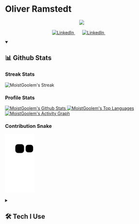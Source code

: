 # Oliver Ramstedt
<p align="center">
    <!--<img src="https://readme-typing-svg.demolab.com?font=Fira+Code&weight=500&size=25&duration=1&pause=1000&color=F77F56&width=435&lines=Oliver+Ramstedt"/> !-->
</p>

<p align="center">
    <img src="https://readme-typing-svg.demolab.com?font=Fira%20Code&duration=4999&pause=1000&color=F77F56&center=true&vCenter=true&width=435&lines=Full+Stack+Engineer;Certified+Scrum+Master;Agilist+with+a+capital+A;Adding+value+at+CapaSystems+A%2FS;Always+interested+in+new+tech;Ready+to+learn!"/>
</p>

<p align="center">
    <a href="https://www.linkedin.com/in/oliver-ramstedt/">
        <img alt="LinkedIn" src="https://img.shields.io/badge/linkedin-%230077B5.svg?style=for-the-badge&logo=linkedin&logoColor=white">
    </a>  
    &#8287;&#8287;&#8287;&#8287;&#8287;
    <a href="discordapp.com/users/521980120366317588">
        <img alt="LinkedIn" src="https://img.shields.io/badge/Discord-%235865F2.svg?style=for-the-badge&logo=discord&logoColor=white">
    </a>  
    &#8287;&#8287;&#8287;&#8287;&#8287;
</p>

<details open>
    <summary><h2>📊 Github Stats</h2></summary>
    <h3>Streak Stats</h3>
    <p>
        <img alt="MoistGoolem's Streak" src="https://streak-stats.demolab.com/?user=MoistGoolem&theme=monokai-metallian&hide_border=true&exclude_days=sat,sun&currStreakLabel=F77F56&sideLabels=F77F56"/>
    </p>
    <h3>Profile Stats</h3>
    <p>
        <a href="https://github.com/anuraghazra/github-readme-stats">
            <img alt="MoistGoolem's Github Stats" src="https://github-readme-stats-46dzfdmpc-moistgoolem.vercel.app/api/?username=MoistGoolem&show_icons=true&include_all_commits=true&count_private=true&theme=react&hide_border=true&bg_color=1F222E&title_color=F77F56&icon_color=F8D866" height="192px"/>
        </a>
        <a href="https://github.com/anuraghazra/github-readme-stats">
            <img alt="MoistGoolem's Top Languages" src="https://github-readme-stats-46dzfdmpc-moistgoolem.vercel.app/api/top-langs/?username=MoistGoolem&langs_count=7&layout=compact&theme=react&hide_border=true&bg_color=1F222E&title_color=F77F56&icon_color=F8D866&hide=Jupyter%20Notebook,Roff" height="192px"/>
        </a>
        <a href="https://github.com/ashutosh00710/github-readme-activity-graph">
            <img alt="MoistGoolem's Activity Graph" src="https://github-readme-activity-graph.vercel.app/graph/?username=MoistGoolem&bg_color=1F222E&color=F77F56&line=ffd966&point=F77F56&hide_border=true"/>
        </a>
    </p>
    <h3>Contribution Snake</h3>
    <p>
        <img alt="MoistGoolem's Contribution Snake" src="https://github.com/MoistGoolem/MoistGoolem/blob/output/github-contribution-grid-snake.svg"/>
    </p>
</details>

<details>
    <summary><h2>🛠️ Tech I Use</h2></summary>
    <h3>👨‍💻 Programming and Markup Languages</h3>
    <p>
        <a href="https://github.com/search?q=user%3AMoistGoolem+language%3AtypeScript">
            <img alt="TypeScript" src="https://img.shields.io/badge/TypeScript-007ACC.svg?logo=typescript&logoColor=white">
        </a>
        <a href="https://github.com/search?q=user%3AMoistGoolem+language%3Ajavascript">
            <img alt="JavaScript" src="https://img.shields.io/badge/JavaScript-F7DF1E.svg?logo=javascript&logoColor=black">
        </a>
        <a href="https://github.com/search?q=user%3AMoistGoolem+language%3Ajava">
            <img alt="Java" src="https://custom-icon-badges.demolab.com/badge/Java-007396.svg?logo=java&logoColor=white">
        </a>
        <a href="https://github.com/search?q=user%3AMoistGoolem+language%3Acsharp">
            <img alt="C#" src="https://custom-icon-badges.demolab.com/badge/C%23-68217A.svg?logo=cs2&logoColor=white">
        </a>
        <a href="https://github.com/search?q=user%3AMoistGoolem+language%3Ajavascript">
            <img alt="Node.js" src="https://img.shields.io/badge/Node.js-43853D.svg?logo=node.js&logoColor=white">
        </a>
        <a href="https://github.com/search?q=user%3AMoistGoolem+language%3Asql">
            <img alt="SQL" src="https://custom-icon-badges.demolab.com/badge/SQL-025E8C.svg?logo=database&logoColor=white">
        </a>
        <a href="https://github.com/search?q=user%3AMoistGoolem+language%3Anosql">
            <img alt="NoSQL" src="https://custom-icon-badges.demolab.com/badge/NoSQL-3ea055.svg?logo=database&logoColor=white">
        </a>
        <a href="https://github.com/search?q=user%3AMoistGoolem+language%3Apython">
            <img alt="Python" src="https://img.shields.io/badge/Python-14354C.svg?logo=python&logoColor=white">
        </a>
        <a href="https://github.com/search?q=user%3AMoistGoolem+language%3Acss">
            <img alt="CSS" src="https://img.shields.io/badge/CSS-1572B6.svg?logo=css3&logoColor=white">
        </a>
        <a href="https://github.com/search?q=user%3AMoistGoolem+language%3Ahtml">
            <img alt="HTML" src="https://img.shields.io/badge/HTML-E34F26.svg?logo=html5&logoColor=white">
        </a>
        <a href="#">
            <img alt="Markdown" src="https://img.shields.io/badge/Markdown-000000.svg?logo=markdown&logoColor=white">
        </a>
    </p>
    <h3>🧰 Frameworks and Libraries</h3>
    <p>
        <a href="#"><img alt="Bootstrap" src="https://img.shields.io/badge/Bootstrap-7952B3.svg?logo=bootstrap&logoColor=white"></a>
        <a href="#"><img alt="Bulma" src="https://img.shields.io/badge/bulma-00D0B1?logo=bulma&logoColor=white"></a>
        <a href="#"><img alt="Discord.py" src="https://custom-icon-badges.demolab.com/badge/Discord.py-0d1620.svg?logo=dpy"></a>
        <a href="#"><img alt="Electron" src="https://img.shields.io/badge/Electron-20232e.svg?logo=electron&logoColor=white"></a>
        <a href="#"><img alt="Express.js" src="https://img.shields.io/badge/Express.js-404d59.svg?logo=express&logoColor=white"></a>
        <a href="#"><img alt="GitHub Actions" src="https://img.shields.io/badge/GitHub%20Actions-2671E5.svg?logo=github%20actions&logoColor=white"></a>
        <a href="#"><img alt="GraphQL" src="https://img.shields.io/badge/-GraphQL-E10098?logo=graphql&logoColor=white"></a>
        <a href="#"><img alt="JUnit" src="https://custom-icon-badges.demolab.com/badge/JUnit-25A162.svg?logo=check-circle&logoColor=white"></a>
        <a href="#"><img alt="Material Design" src="https://img.shields.io/badge/Material%20Design-0081CB.svg?logo=material-design&logoColor=white"></a>
        <a href="#"><img alt="Next JS" src="https://img.shields.io/badge/Next-black?logo=next.js&logoColor=white"></a>
        <a href="#"><img alt="Nodemon" src="https://img.shields.io/badge/NODEMON-%23323330.svg?logo=nodemon&logoColor=%BBDEAD"></a>
        <a href="#"><img alt="NPM" src="https://img.shields.io/badge/NPM-%23CB3837.svg?logo=npm&logoColor=white"></a>
        <a href="#"><img alt="Nx" src="https://img.shields.io/badge/Nx-143055?logo=nx&logoColor=white"></a>
        <a href="#"><img alt="PNMP" src="https://img.shields.io/badge/PNPM-%234a4a4a.svg?logo=pnpm&logoColor=f69220"></a>
        <!--<a href="#"><img alt="RabbitMQ" src="https://img.shields.io/badge/Rabbitmq-FF6600?logo=rabbitmq&logoColor=white"></a>!-->
        <a href="#"><img alt="React" src="https://img.shields.io/badge/React-20232a.svg?logo=react&logoColor=%2361DAFB"></a>
        <a href="#"><img alt="React Query" src="https://img.shields.io/badge/-React%20Query-FF4154?logo=react%20query&logoColor=white"></a>
        <a href="#"><img alt="React Router" src="https://img.shields.io/badge/React_Router-CA4245?logo=react-router&logoColor=white"></a>
        <!--<a href="#"><img alt="Redux" src="https://img.shields.io/badge/redux-%23593d88.svg?logo=redux&logoColor=white)"></a>!-->
        <!--<a href="#"><img alt="SolidJS" src="https://img.shields.io/badge/SolidJS-2c4f7c?logo=solid&logoColor=c8c9cb"></a>!-->
        <a href="#"><img alt="Spring" src="https://img.shields.io/badge/Spring-6DB33F.svg?logo=spring&logoColor=white"></a>
        <a href="#"><img alt="TailwindCSS" src="https://img.shields.io/badge/tailwindcss-%2338B2AC.svg?logo=tailwind-css&logoColor=white"></a>
        <a href="#"><img alt="TensorFlow" src="https://img.shields.io/badge/TensorFlow-FF6F00.svg?logo=TensorFlow&logoColor=white"></a>
        <a href="#"><img alt="Threejs" src="https://img.shields.io/badge/threejs-black?logo=three.js&logoColor=white"></a>
        <a href="#"><img alt="Unity" src="https://img.shields.io/badge/unity-%23000000.svg?logo=unity&logoColor=white"></a>
        <a href="#"><img alt="Vite" src="https://img.shields.io/badge/vite-%23646CFF.svg?logo=vite&logoColor=white"></a>
        <a href="#"><img alt="Wordpress" src="https://img.shields.io/badge/Wordpress-21759B?logo=wordpress&logoColor=white"></a>
    </p>
    <h3>🗄️ Databases, ORM and Cloud Hosting</h3>
    <p>
        <a href="#"><img alt="Azure" src ="https://img.shields.io/badge/azure-%230072C6.svg?logo=microsoftazure&logoColor=white"></a>
        <a href="#"><img alt="Datadog" src ="https://img.shields.io/badge/datadog-%23632CA6.svg?logo=datadog&logoColor=white"></a>
        <a href="#"><img alt="Docker" src ="https://img.shields.io/badge/docker-%230db7ed.svg?logo=docker&logoColor=white"></a>
        <a href="#"><img alt="MongoDB" src ="https://img.shields.io/badge/MongoDB-4ea94b.svg?logo=mongodb&logoColor=white"></a>
        <a href="#"><img alt="MySQL" src="https://img.shields.io/badge/MySQL-00f.svg?logo=mysql&logoColor=white"></a>
        <a href="#"><img alt="PlanetScale" src="https://img.shields.io/badge/Planetscale-%23131313.svg?logo=planetscale&logoColor=white"></a>
        <a href="#"><img alt="Prisma" src="https://img.shields.io/badge/Prisma-3982CE?logo=Prisma&logoColor=white"></a>
        <a href="#"><img alt="Redis" src="https://img.shields.io/badge/redis-%23DD0031.svg?logo=redis&logoColor=white"></a>
        <a href="#"><img alt="ScaleWay" src="https://img.shields.io/badge/SCALEWAY-%234f0599.svg?logo=scaleway&logoColor=white"></a>
        <a href="#"><img alt="Vercel" src="https://img.shields.io/badge/Vercel-000000.svg?logo=vercel&logoColor=white"></a>
    </p>
    <h3>💻 Software and Tools</h3>
    <p>
        <a href="#"><img alt="Adobe" src="https://img.shields.io/badge/Adobe-FF0000.svg?logo=adobe&logoColor=white"></a>
        <a href="#"><img alt="Android" src="https://img.shields.io/badge/Android-3DDC84?logo=android&logoColor=white"></a>
        <a href="#"><img alt="Android Studio" src="https://img.shields.io/badge/Android%20Studio-008678.svg?logo=android-studio&logoColor=white"></a>
        <a href="#"><img alt="Bitbucket" src="https://img.shields.io/badge/bitbucket-%230047B3.svg?logo=bitbucket&logoColor=white"></a>
        <a href="#"><img alt="Discord" src="https://img.shields.io/badge/-Discord-5865F2.svg?logo=discord&logoColor=white"></a>
        <a href="#"><img alt="Eclipse" src="https://img.shields.io/badge/Eclipse-FE7A16.svg?logo=Eclipse&logoColor=white"></a>
        <a href="#"><img alt="Git" src="https://img.shields.io/badge/Git-F05033.svg?logo=git&logoColor=white"></a>
        <a href="#"><img alt="GitHub" src="https://img.shields.io/badge/github-%23121011.svg?logo=github&logoColor=white"></a>
        <a href="#"><img alt="GitHub Desktop" src="https://img.shields.io/badge/GitHub%20Desktop-8034A9.svg?logo=github&logoColor=white"></a>
        <a href="#"><img alt="Google Sheets" src="https://img.shields.io/badge/Sheets-34A853.svg?logo=google%20sheets&logoColor=white"></a>
        <a href="#"><img alt="HackerRank" src="https://img.shields.io/badge/-Hackerrank-2EC866?logo=HackerRank&logoColor=white"></a>
        <a href="#"><img alt="IntelliJ IDEA" src="https://img.shields.io/badge/IntelliJIDEA-000000.svg?logo=intellij-idea&logoColor=white"></a>
        <a href="#"><img alt="Jira" src="https://img.shields.io/badge/jira-%230A0FFF.svg?logo=jira&logoColor=white"></a>
        <a href="#"><img alt="Jupyter" src="https://img.shields.io/badge/Jupyter-F37626.svg?logo=Jupyter&logoColor=white"></a>
        <a href="#"><img alt="Nginx" src="https://img.shields.io/badge/nginx-%23009639.svg?logo=nginx&logoColor=white)"></a>
        <a href="#"><img alt="Mega" src="https://img.shields.io/badge/Mega-%23D90007.svg?logo=Mega&logoColor=white"></a>
        <a href="#"><img alt="OneDrive" src="https://img.shields.io/badge/OneDrive-white.svg?logo=Microsoft%20OneDrive&logoColor=0078D4"></a>
        <a href="#"><img alt="Postman" src="https://img.shields.io/badge/Postman-FF6C37?logo=postman&logoColor=white"></a>
        <a href="#"><img alt="Reddit" src="https://img.shields.io/badge/Reddit-%23FF4500.svg?logo=Reddit&logoColor=white"></a>
        <a href="#"><img alt="Stack Overflow" src="https://img.shields.io/badge/-Stack%20Overflow-FE7A16?logo=stack-overflow&logoColor=white"></a>
        <a href="#"><img alt="StoryBook" src="https://img.shields.io/badge/-Storybook-FF4785?logo=storybook&logoColor=white"></a>
        <a href="#"><img alt="Swagger" src="https://img.shields.io/badge/-Swagger-%23Clojure?logo=swagger&logoColor=white"></a>
        <a href="#"><img alt="Visual Studio Code" src="https://img.shields.io/badge/Visual%20Studio%20Code-0078d7.svg?logo=visual-studio-code&logoColor=white"></a>
    </p>
</details>
